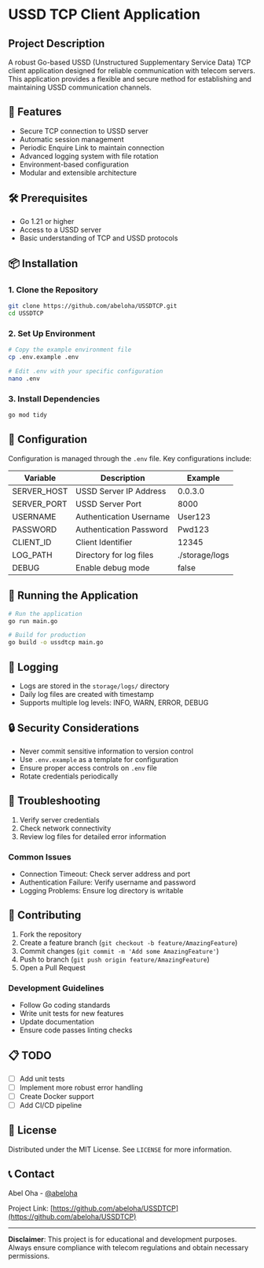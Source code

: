# USSD TCP Client Application

## Project Description
A robust Go-based USSD (Unstructured Supplementary Service Data) TCP client application designed for reliable communication with telecom servers. This application provides a flexible and secure method for establishing and maintaining USSD communication channels.

## 🚀 Features
- Secure TCP connection to USSD server
- Automatic session management
- Periodic Enquire Link to maintain connection
- Advanced logging system with file rotation
- Environment-based configuration
- Modular and extensible architecture

## 🛠 Prerequisites
- Go 1.21 or higher
- Access to a USSD server
- Basic understanding of TCP and USSD protocols

## 📦 Installation

### 1. Clone the Repository
```bash
git clone https://github.com/abeloha/USSDTCP.git
cd USSDTCP
```

### 2. Set Up Environment
```bash
# Copy the example environment file
cp .env.example .env

# Edit .env with your specific configuration
nano .env
```

### 3. Install Dependencies
```bash
go mod tidy
```

## 🔧 Configuration
Configuration is managed through the `.env` file. Key configurations include:

| Variable       | Description                     | Example                |
|---------------|--------------------------------|------------------------|
| SERVER_HOST   | USSD Server IP Address         | 0.0.3.0          |
| SERVER_PORT   | USSD Server Port               | 8000                   |
| USERNAME      | Authentication Username        | User123               |
| PASSWORD      | Authentication Password        | Pwd123               |
| CLIENT_ID     | Client Identifier              | 12345                   |
| LOG_PATH      | Directory for log files        | ./storage/logs         |
| DEBUG         | Enable debug mode              | false                  |

## 🏃 Running the Application
```bash
# Run the application
go run main.go

# Build for production
go build -o ussdtcp main.go
```

## 📝 Logging
- Logs are stored in the `storage/logs/` directory
- Daily log files are created with timestamp
- Supports multiple log levels: INFO, WARN, ERROR, DEBUG

## 🔒 Security Considerations
- Never commit sensitive information to version control
- Use `.env.example` as a template for configuration
- Ensure proper access controls on `.env` file
- Rotate credentials periodically

## 🐛 Troubleshooting
1. Verify server credentials
2. Check network connectivity
3. Review log files for detailed error information

### Common Issues
- Connection Timeout: Check server address and port
- Authentication Failure: Verify username and password
- Logging Problems: Ensure log directory is writable

## 🤝 Contributing
1. Fork the repository
2. Create a feature branch (`git checkout -b feature/AmazingFeature`)
3. Commit changes (`git commit -m 'Add some AmazingFeature'`)
4. Push to branch (`git push origin feature/AmazingFeature`)
5. Open a Pull Request

### Development Guidelines
- Follow Go coding standards
- Write unit tests for new features
- Update documentation
- Ensure code passes linting checks

## 📋 TODO
- [ ] Add unit tests
- [ ] Implement more robust error handling
- [ ] Create Docker support
- [ ] Add CI/CD pipeline

## 📜 License
Distributed under the MIT License. See `LICENSE` for more information.

## 📞 Contact
Abel Oha - [@abeloha](https://twitter.com/abeloha)

Project Link: [https://github.com/abeloha/USSDTCP](https://github.com/abeloha/USSDTCP)

---

**Disclaimer**: This project is for educational and development purposes. Always ensure compliance with telecom regulations and obtain necessary permissions.